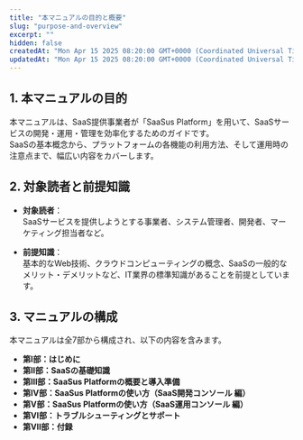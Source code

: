 ```yaml
---
title: "本マニュアルの目的と概要"
slug: "purpose-and-overview"
excerpt: ""
hidden: false
createdAt: "Mon Apr 15 2025 08:20:00 GMT+0000 (Coordinated Universal Time)"
updatedAt: "Mon Apr 15 2025 08:20:00 GMT+0000 (Coordinated Universal Time)"
---
```


## 1. 本マニュアルの目的

本マニュアルは、SaaS提供事業者が「SaaSus Platform」を用いて、SaaSサービスの開発・運用・管理を効率化するためのガイドです。  
SaaSの基本概念から、プラットフォームの各機能の利用方法、そして運用時の注意点まで、幅広い内容をカバーします。

## 2. 対象読者と前提知識

- **対象読者**：  
  SaaSサービスを提供しようとする事業者、システム管理者、開発者、マーケティング担当者など。

- **前提知識**：  
  基本的なWeb技術、クラウドコンピューティングの概念、SaaSの一般的なメリット・デメリットなど、IT業界の標準知識があることを前提としています。

## 3. マニュアルの構成

本マニュアルは全7部から構成され、以下の内容を含みます。

- **第I部：はじめに**  
- **第II部：SaaSの基礎知識**  
- **第III部：SaaSus Platformの概要と導入準備**  
- **第IV部：SaaSus Platformの使い方（SaaS開発コンソール 編）**  
- **第V部：SaaSus Platformの使い方（SaaS運用コンソール 編）**  
- **第VI部：トラブルシューティングとサポート** 
- **第VII部：付録**